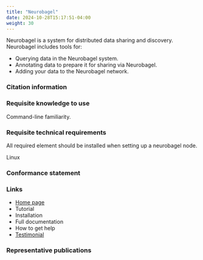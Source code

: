 ```yaml
---
title: "Neurobagel"
date: 2024-10-28T15:17:51-04:00
weight: 30
---
```


Neurobagel is a system for distributed data sharing and discovery.  Neurobagel includes tools for:

- Querying data in the Neurobagel system.
- Annotating data to prepare it for sharing via Neurobagel.
- Adding your data to the Neurobagel network.

### Citation information

### Requisite knowledge to use

Command-line familiarity.

### Requisite technical requirements

All required element should be installed when setting up a neurobagel node.

Linux

### Conformance statement

### Links

- [Home page](https://neurobagel.org/)
- Tutorial
- Installation
- Full documentation
- How to get help
- [Testimonial](https://www.linkedin.com/posts/evavanheese789_you-only-realise-how-important-infrastructure-activity-7220000830463053828-QdDy)

### Representative publications
